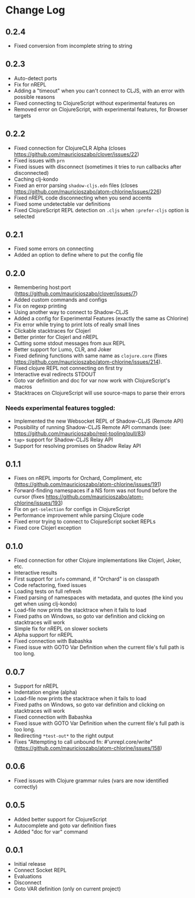 # Change Log

## 0.2.4
- Fixed conversion from incomplete string to string

## 0.2.3
- Auto-detect ports
- Fix for nREPL
- Adding a "timeout" when you can't connect to CLJS, with an error with possible reasons
- Fixed connecting to ClojureScript without experimental features on
- Removed error on ClojureScript, with experimental features, for Browser targets

## 0.2.2
- Fixed connection for ClojureCLR Alpha (closes https://github.com/mauricioszabo/clover/issues/22)
- Fixed issues with `prn`
- Fixed issues with disconnect (sometimes it tries to run callbacks after disconnected)
- Caching clj-kondo
- Fixed an error parsing `shadow-cljs.edn` files (closes https://github.com/mauricioszabo/atom-chlorine/issues/226)
- Fixed nREPL code disconnecting when you send accents
- Fixed some undetectable var definitions
- Fixed ClojureScript REPL detection on `.cljs` when `:prefer-cljs` option is selected

## 0.2.1
- Fixed some errors on connecting
- Added an option to define where to put the config file

## 0.2.0
- Remembering host:port (https://github.com/mauricioszabo/clover/issues/7)
- Added custom commands and configs
- Fix on regexp printing
- Using another way to connect to Shadow-CLJS
- Added a config for Experimental Features (exactly the same as Chlorine)
- Fix error while trying to print lots of really small lines
- Clickable stacktraces for Clojerl
- Better printer for Clojerl and nREPL
- Cutting some stdout messages from aux REPL
- Better support for Lumo, CLR, and Joker
- Fixed defining functions with same name as `clojure.core` (fixes https://github.com/mauricioszabo/atom-chlorine/issues/214).
- Fixed clojure REPL not connecting on first try
- Interactive eval redirects STDOUT
- Goto var definition and doc for var now work with ClojureScript's macros
- Stacktraces on ClojureScript will use source-maps to parse their errors

### Needs experimental features toggled:
- Implemented the new Websocket REPL of Shadow-CLJS (Remote API)
- Possibility of running Shadow-CLJS Remote API commands (see: https://github.com/mauricioszabo/repl-tooling/pull/83)
- `tap>` support for Shadow-CLJS Relay API
- Support for resolving promises on Shadow Relay API


## 0.1.1
- Fixes on nREPL imports for Orchard, Compliment, etc (https://github.com/mauricioszabo/atom-chlorine/issues/191)
- Forward-finding namespaces if a NS form was not found before the cursor (fixes https://github.com/mauricioszabo/atom-chlorine/issues/193)
- Fix on `get-selection` for configs in ClojureScript
- Performance improvement while parsing Clojure code
- Fixed error trying to connect to ClojureScript socket REPLs
- Fixed core Clojerl exception

## 0.1.0
- Fixed connection for other Clojure implementations like Clojerl, Joker, etc.
- Interactive results
- First support for `info` command, if "Orchard" is on classpath
- Code refactoring, fixed issues
- Loading tests on full refresh
- Fixed parsing of namespaces with metadata, and quotes (the kind you get when using clj-kondo)
- Load-file now prints the stacktrace when it fails to load
- Fixed paths on Windows, so goto var definition and clicking on stacktraces will work
- Simple fix for nREPL on slower sockets
- Alpha support for nREPL
- Fixed connection with Babashka
- Fixed issue with GOTO Var Definition when the current file's full path is too long.


## 0.0.7
- Support for nREPL
- Indentation engine (alpha)
- Load-file now prints the stacktrace when it fails to load
- Fixed paths on Windows, so goto var definition and clicking on stacktraces will work
- Fixed connection with Babashka
- Fixed issue with GOTO Var Definition when the current file's full path is too long.
- Redirecting `*test-out*` to the right output
- Fixes "Attempting to call unbound fn: #'unrepl.core/write" (https://github.com/mauricioszabo/atom-chlorine/issues/158)


## 0.0.6
- Fixed issues with Clojure grammar rules (vars are now identified correctly)

## 0.0.5
- Added better support for ClojureScript
- Autocomplete and goto var definition fixes
- Added "doc for var" command

## 0.0.1

- Initial release
- Connect Socket REPL
- Evaluations
- Disconnect
- Goto VAR definition (only on current project)

